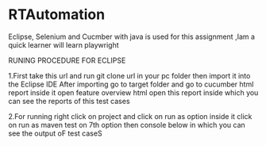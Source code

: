 # RTAutomation

Eclipse, Selenium and Cucmber with java is used for this assignment ,Iam a quick learner will learn playwright

RUNING PROCEDURE FOR ECLIPSE 

1.First take this url and run git clone url in your pc folder then import it into the Eclipse IDE After importing go to target folder and go to cucumber html report inside it open feature overview html open this report inside which you can see the reports of this test cases

2.For running right click on project and click on run as option inside it click on run as maven test on 7th option then console below in which you can see the output oF test caseS

